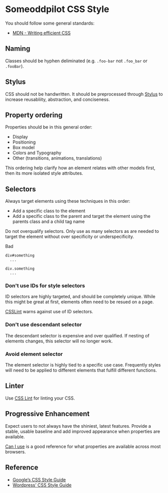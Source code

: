 # Someoddpilot CSS Style

You should follow some general standards:

* [MDN - Writing efficient CSS][refMDNCSS]

## Naming

Classes should be hyphen deliminated (e.g. `.foo-bar` not `.foo_bar` or `.fooBar`).

## Stylus

CSS should not be handwritten. It should be preprocessed through [Stylus](http://learnboost.github.io/stylus/) to increase reusabliity, abstraction, and conciseness.

## Property ordering

Properties should be in this general order:

* Display
* Positioning
* Box model
* Colors and Typography
* Other (transitions, animations, translations)

This ordering help clarify how an element relates with other models first, then its more isolated style attributes.

## Selectors

Always target elements using these techniques in this order:

* Add a specific class to the element
* Add a specific class to the parent and target the element using the parents class and a child tag name

Do not overqualify selectors. Only use as many selectors as are needed to target the element without over specificity or underspecificity.

Bad
```
div#something
  ...

div.something
  ...
```

### Don't use IDs for style selectors

ID selectors are highly targeted, and should be completely unique. While this might be great at first, elements often need to be resued on a page.

[CSSLint][cssLintID] warns against use of ID selectors.

### Don't use descendant selector

The descendant selector is expensive and over qualified. If nesting of elements changes, this selector will no longer work.

### Avoid element selector

The element selector is highly tied to a specific use case. Frequently styles will need to be applied to different elements that fulfill different functions.

## Linter

Use [CSS Lint][cssLint] for linting your CSS.

## Progressive Enhancement

Expect users to not always have the shiniest, latest features. Provide a stable, usable baseline and add improved appearance when properties are available.

[Can I use](http://caniuse.com/) is a good reference for what properties are available across most browsers.

## Reference

* [Google’s CSS Style Guide](https://google-styleguide.googlecode.com/svn/trunk/htmlcssguide.xml)
* [Wordpress’ CSS Style Guide](http://make.wordpress.org/core/handbook/coding-standards/css/)

 [cssLint]: http://csslint.net/about.html
 [cssLintID]: https://github.com/stubbornella/csslint/wiki/Disallow-IDs-in-selectors
 [wpCSS]: http://make.wordpress.org/core/handbook/coding-standards/css/#property-ordering
 [refMDNCSS]: https://developer.mozilla.org/en-US/docs/Web/Guide/CSS/Writing_efficient_CSS
 [bootstrap]: https://github.com/twbs/bootstrap
 [bootstrapSass]: https://github.com/twbs/bootstrap-sass

